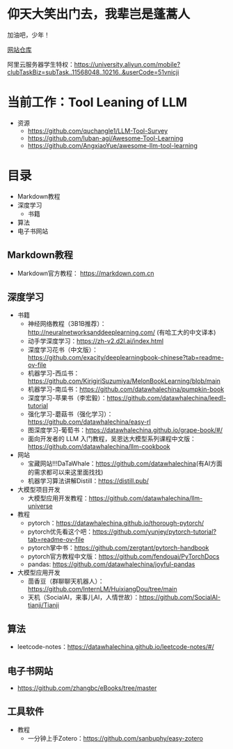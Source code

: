 # 仰天大笑出门去，我辈岂是蓬蒿人

加油吧，少年！

[网站仓库](https://github.com/wonderNefelibata/wonderNefelibata.github.io)

阿里云服务器学生特权：<https://university.aliyun.com/mobile?clubTaskBiz=subTask..11568048..10216..&userCode=51vnicji>

# 当前工作：Tool Leaning of LLM
- 资源
  - https://github.com/quchangle1/LLM-Tool-Survey
  - https://github.com/luban-agi/Awesome-Tool-Learning
  - https://github.com/AngxiaoYue/awesome-llm-tool-learning

# 目录
- Markdown教程
- 深度学习
   - 书籍
- 算法
- 电子书网站

## Markdown教程

- Markdown官方教程： <https://markdown.com.cn>

## 深度学习  
- 书籍
   - 神经网络教程（3B1B推荐）：<http://neuralnetworksanddeeplearning.com/>     (有哈工大的中文译本)
   - 动手学深度学习：<https://zh-v2.d2l.ai/index.html>
   - 深度学习花书（中文版）：<https://github.com/exacity/deeplearningbook-chinese?tab=readme-ov-file>
   - 机器学习-西瓜书：<https://github.com/KirigiriSuzumiya/MelonBookLearning/blob/main>
   - 机器学习-南瓜书：<https://github.com/datawhalechina/pumpkin-book>
   - 深度学习-苹果书（李宏毅）：<https://github.com/datawhalechina/leedl-tutorial>
   - 强化学习-蘑菇书（强化学习）：<https://github.com/datawhalechina/easy-rl>
   - 图深度学习-葡萄书：<https://datawhalechina.github.io/grape-book/#/>
   - 面向开发者的 LLM 入门教程，吴恩达大模型系列课程中文版：<https://github.com/datawhalechina/llm-cookbook>
- 网站
   - 宝藏网站!!!DaTaWhale：<https://github.com/datawhalechina>(有AI方面的需求都可以来这里面找找)
   - 机器学习算法讲解Distill：<https://distill.pub/>
- 大模型项目开发
   - 大模型应用开发教程：<https://github.com/datawhalechina/llm-universe>
- 教程
   - pytorch：<https://datawhalechina.github.io/thorough-pytorch/>
   - pytorch优先看这个吧：<https://github.com/yunjey/pytorch-tutorial?tab=readme-ov-file>
   - pytorch掌中书：<https://github.com/zergtant/pytorch-handbook>
   - pytorch官方教程中文版：<https://github.com/fendouai/PyTorchDocs>
   - pandas: <https://github.com/datawhalechina/joyful-pandas>
- 大模型应用开发
   - 茴香豆（群聊聊天机器人）：<https://github.com/InternLM/HuixiangDou/tree/main>
   - 天机（SocialAI，来事儿AI，人情世故）：<https://github.com/SocialAI-tianji/Tianji>
 
## 算法
- leetcode-notes：<https://datawhalechina.github.io/leetcode-notes/#/>
 
## 电子书网站

- <https://github.com/zhangbc/eBooks/tree/master>

## 工具软件

- 教程
   - 一分钟上手Zotero：<https://github.com/sanbuphy/easy-zotero>


